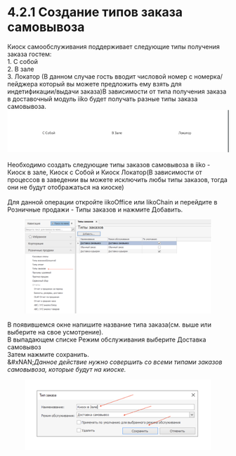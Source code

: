 # 4.2.1 Создание типов заказа самовывоза

Киоск самообслуживания поддерживает следующие типы получения заказа гостем:\
1\. С собой\
2\. В зале\
3\. Локатор (В данном случае гость вводит числовой номер с номерка/пейджера который вы можете предложить ему взять для индетификации/выдачи заказа)В зависимости от типа получения заказа в доставочный модуль iiko будет получать разные типы заказа самовывоза.\
![](<../../../.gitbook/assets/image (1) (1).png>)\
\
Необходимо создать следующие типы заказов самовывоза в iiko - Киоск в залe, Киоск с Собой и Киоск Локатор(В зависимости от процессов в заведении вы можете исключить любы типы заказов, тогда они не будут отображаться на киоске)\
\
Для данной операции откройте iikoOffice или IikoChain и перейдите в Розничные продажи - Типы заказов и нажмите Добавить.

<figure><img src="../../../.gitbook/assets/image (1) (1) (1).png" alt=""><figcaption></figcaption></figure>

В появившемся окне напишите название типа заказа(см. выше или выберите на свое усмотрение).\
В выпадающем списке Режим обслуживания выберите Доставка самовывоз\
Затем нажмите сохранить.\
&#xNAN;_&#x414;анное действие нужно совершить со всеми типами заказов самовывоза, которые будут на киоске._

<figure><img src="../../../.gitbook/assets/image (2).png" alt=""><figcaption></figcaption></figure>
